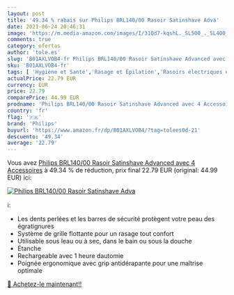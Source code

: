 ```yaml
---
layout: post
title: '49.34 % rabais sur Philips BRL140/00 Rasoir Satinshave Adva'
date: 2021-06-24 20:46:31
image: 'https://m.media-amazon.com/images/I/31Qd7-kqshL._SL500_._SL400_.jpg'
comments: true
category: ofertas
author: 'tole.es'
slug: 'B01AXLVOB4-fr Philips BRL140/00 Rasoir Satinshave Advanced avec 4...'
sku: 'B01AXLVOB4-fr'
tags: [ 'Hygiène et Santé','Rasage et Épilation','Rasoirs électriques et accessoires','Rasoirs électriques femme','philips', ]
actualPrice: 22.79 EUR
currency: EUR
price: 22.79
comparePrice: 44.99 EUR
prodname: 'Philips BRL140/00 Rasoir Satinshave Advanced avec 4 Accessoires'
country: 'fr'
flag: '🇫🇷'
brand: 'Philips'
buyurl: 'https://www.amazon.fr/dp/B01AXLVOB4/?tag=tolees0d-21'
descuento: '49.34'
average: '22.79'
---
```


Vous avez [Philips BRL140/00 Rasoir Satinshave Advanced avec 4 Accessoires](https://www.amazon.fr/dp/B01AXLVOB4/?tag=tolees0d-21)  à  49.34 % de réduction, prix final  22.79 EUR (original: 44.99 EUR) ici:

[![Philips BRL140/00 Rasoir Satinshave Adva](https://m.media-amazon.com/images/I/31Qd7-kqshL._SL500_._SL400_.jpg)](https://www.amazon.fr/dp/B01AXLVOB4/?tag=tolees0d-21)

ℹ️:

- Les dents perlées et les barres de sécurité protègent votre peau des égratignures
- Système de grille flottante pour un rasage tout confort
- Utilisable sous leau ou à sec, dans le bain ou sous la douche
- Étanche
- Rechargeable avec 1 heure dautomie
- Poignée ergonomique avec grip antidérapante pour une maîtrise optimale

[🛒 Achetez-le maintenant!!](https://www.amazon.fr/dp/B01AXLVOB4/?tag=tolees0d-21)
